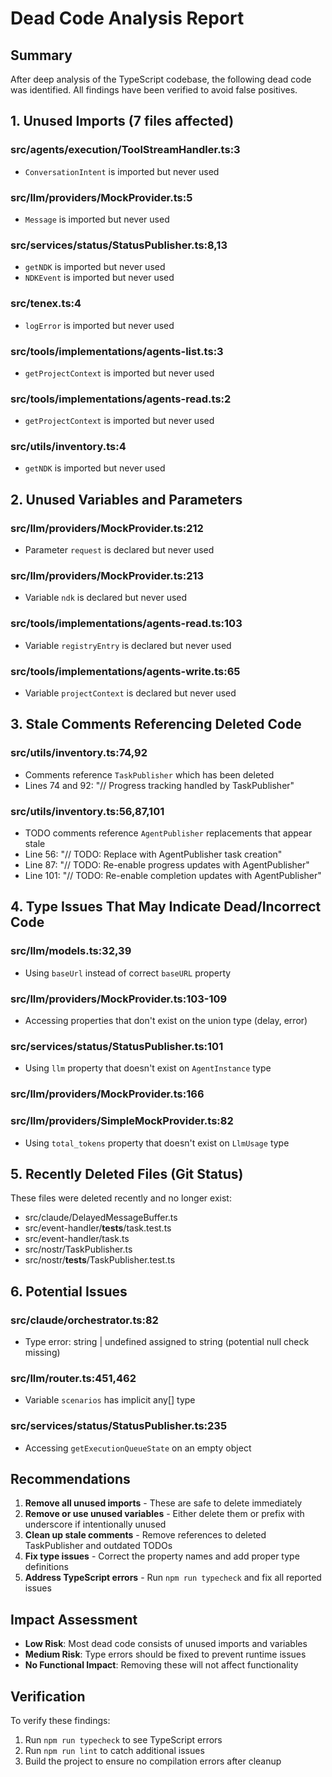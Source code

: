 # Dead Code Analysis Report

## Summary
After deep analysis of the TypeScript codebase, the following dead code was identified. All findings have been verified to avoid false positives.

## 1. Unused Imports (7 files affected)

### src/agents/execution/ToolStreamHandler.ts:3
- `ConversationIntent` is imported but never used

### src/llm/providers/MockProvider.ts:5
- `Message` is imported but never used

### src/services/status/StatusPublisher.ts:8,13
- `getNDK` is imported but never used
- `NDKEvent` is imported but never used

### src/tenex.ts:4
- `logError` is imported but never used

### src/tools/implementations/agents-list.ts:3
- `getProjectContext` is imported but never used

### src/tools/implementations/agents-read.ts:2
- `getProjectContext` is imported but never used

### src/utils/inventory.ts:4
- `getNDK` is imported but never used

## 2. Unused Variables and Parameters

### src/llm/providers/MockProvider.ts:212
- Parameter `request` is declared but never used

### src/llm/providers/MockProvider.ts:213
- Variable `ndk` is declared but never used

### src/tools/implementations/agents-read.ts:103
- Variable `registryEntry` is declared but never used

### src/tools/implementations/agents-write.ts:65
- Variable `projectContext` is declared but never used

## 3. Stale Comments Referencing Deleted Code

### src/utils/inventory.ts:74,92
- Comments reference `TaskPublisher` which has been deleted
- Lines 74 and 92: "// Progress tracking handled by TaskPublisher"

### src/utils/inventory.ts:56,87,101
- TODO comments reference `AgentPublisher` replacements that appear stale
- Line 56: "// TODO: Replace with AgentPublisher task creation"
- Line 87: "// TODO: Re-enable progress updates with AgentPublisher"
- Line 101: "// TODO: Re-enable completion updates with AgentPublisher"

## 4. Type Issues That May Indicate Dead/Incorrect Code

### src/llm/models.ts:32,39
- Using `baseUrl` instead of correct `baseURL` property

### src/llm/providers/MockProvider.ts:103-109
- Accessing properties that don't exist on the union type (delay, error)

### src/services/status/StatusPublisher.ts:101
- Using `llm` property that doesn't exist on `AgentInstance` type

### src/llm/providers/MockProvider.ts:166
### src/llm/providers/SimpleMockProvider.ts:82
- Using `total_tokens` property that doesn't exist on `LlmUsage` type

## 5. Recently Deleted Files (Git Status)
These files were deleted recently and no longer exist:
- src/claude/DelayedMessageBuffer.ts
- src/event-handler/__tests__/task.test.ts
- src/event-handler/task.ts
- src/nostr/TaskPublisher.ts
- src/nostr/__tests__/TaskPublisher.test.ts

## 6. Potential Issues

### src/claude/orchestrator.ts:82
- Type error: string | undefined assigned to string (potential null check missing)

### src/llm/router.ts:451,462
- Variable `scenarios` has implicit any[] type

### src/services/status/StatusPublisher.ts:235
- Accessing `getExecutionQueueState` on an empty object

## Recommendations

1. **Remove all unused imports** - These are safe to delete immediately
2. **Remove or use unused variables** - Either delete them or prefix with underscore if intentionally unused
3. **Clean up stale comments** - Remove references to deleted TaskPublisher and outdated TODOs
4. **Fix type issues** - Correct the property names and add proper type definitions
5. **Address TypeScript errors** - Run `npm run typecheck` and fix all reported issues

## Impact Assessment
- **Low Risk**: Most dead code consists of unused imports and variables
- **Medium Risk**: Type errors should be fixed to prevent runtime issues
- **No Functional Impact**: Removing these will not affect functionality

## Verification
To verify these findings:
1. Run `npm run typecheck` to see TypeScript errors
2. Run `npm run lint` to catch additional issues
3. Build the project to ensure no compilation errors after cleanup
